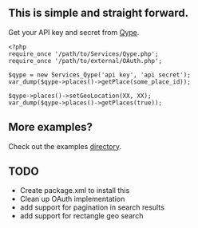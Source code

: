 ## This is simple and straight forward.

Get your API key and secret from [Qype][dev].

    <?php
    require_once '/path/to/Services/Qype.php';
    require_once '/path/to/external/OAuth.php';

    $qype = new Services_Qype('api key', 'api secret');
    var_dump($qype->places()->getPlace(some_place_id));

    $qype->places()->setGeoLocation(XX, XX);
    var_dump($qype->places()->getPlaces(true));
    
## More examples?

Check out the examples [directory][ex].

## TODO

 * Create package.xml to install this
 * Clean up OAuth implementation
 * add support for pagination in search results
 * add support for rectangle geo search

[dev]: http://www.qype.com/developers/api
[ex]: http://github.com/till/services_qype/tree/0159eba3e62f83c4e984e0634108b5ab7b3beb94/examples
